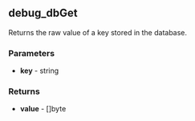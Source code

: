## debug_dbGet
Returns the raw value of a key stored in the database.

### Parameters
- **key** - string

### Returns
- **value** - []byte